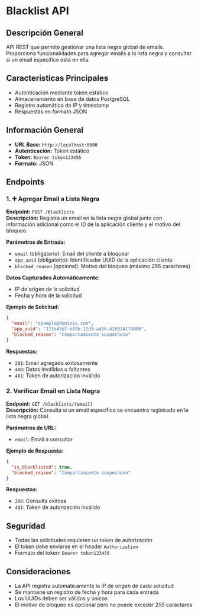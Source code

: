 
#  Blacklist API

##  Descripción General  
API REST que permite gestionar una lista negra global de emails. Proporciona funcionalidades para agregar emails a la lista negra y consultar si un email específico está en ella.

##  Características Principales  
- Autenticación mediante token estático  
- Almacenamiento en base de datos PostgreSQL  
- Registro automático de IP y timestamp  
- Respuestas en formato JSON  

##  Información General  
- **URL Base:** `http://localhost:8000`  
- **Autenticación:** Token estático  
- **Token:** `Bearer token123456`  
- **Formato:** JSON  

##  Endpoints  

### 1. ➕ Agregar Email a Lista Negra  

**Endpoint:** `POST /blacklists`  
**Descripción:** Registra un email en la lista negra global junto con información adicional como el ID de la aplicación cliente y el motivo del bloqueo.

**Parámetros de Entrada:**  
- `email` (obligatorio): Email del cliente a bloquear  
- `app_uuid` (obligatorio): Identificador UUID de la aplicación cliente  
- `blocked_reason` (opcional): Motivo del bloqueo (máximo 255 caracteres)  

**Datos Capturados Automáticamente:**  
- IP de origen de la solicitud  
- Fecha y hora de la solicitud  

**Ejemplo de Solicitud:**  
```json
{
  "email": "ejemplo@dominio.com",
  "app_uuid": "123e4567-e89b-12d3-a456-426614174000",
  "blocked_reason": "Comportamiento sospechoso"
}
```

**Respuestas:**  
- `201`: Email agregado exitosamente  
- `400`: Datos inválidos o faltantes  
- `401`: Token de autorización inválido  

### 2.  Verificar Email en Lista Negra  

**Endpoint:** `GET /blacklists/{email}`  
**Descripción:** Consulta si un email específico se encuentra registrado en la lista negra global.

**Parámetros de URL:**  
- `email`: Email a consultar  

**Ejemplo de Respuesta:**  
```json
{
  "is_blacklisted": true,
  "blocked_reason": "Comportamiento sospechoso"
}
```

**Respuestas:**  
- `200`: Consulta exitosa  
- `401`: Token de autorización inválido  

##  Seguridad  
- Todas las solicitudes requieren un token de autorización  
- El token debe enviarse en el header `Authorization`  
- Formato del token: `Bearer token123456`  

##  Consideraciones  
- La API registra automáticamente la IP de origen de cada solicitud  
- Se mantiene un registro de fecha y hora para cada entrada  
- Los UUIDs deben ser válidos y únicos  
- El motivo de bloqueo es opcional pero no puede exceder 255 caracteres  
